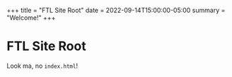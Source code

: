 +++
title = "FTL Site Root"
date = 2022-09-14T15:00:00-05:00
summary = "Welcome!"
+++

# FTL Site Root

Look ma, no `index.html`!
